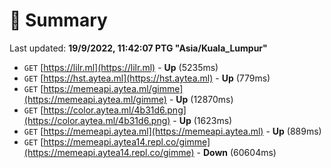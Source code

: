 # 📖 Summary
Last updated: **19/9/2022, 11:42:07 PTG "Asia/Kuala_Lumpur"**

- `GET` [https://lilr.ml](https://lilr.ml) - **Up** (5235ms)
- `GET` [https://hst.aytea.ml](https://hst.aytea.ml) - **Up** (779ms)
- `GET` [https://memeapi.aytea.ml/gimme](https://memeapi.aytea.ml/gimme) - **Up** (12870ms)
- `GET` [https://color.aytea.ml/4b31d6.png](https://color.aytea.ml/4b31d6.png) - **Up** (1623ms)
- `GET` [https://memeapi.aytea.ml](https://memeapi.aytea.ml) - **Up** (889ms)
- `GET` [https://memeapi.aytea14.repl.co/gimme](https://memeapi.aytea14.repl.co/gimme) - **Down** (60604ms)
